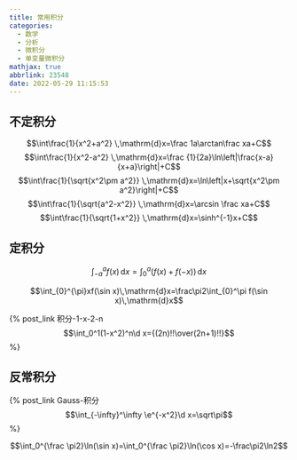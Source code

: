 ```yaml
---
title: 常用积分
categories:
  - 数学
  - 分析
  - 微积分
  - 单变量微积分
mathjax: true
abbrlink: 23548
date: 2022-05-29 11:15:53
---
```

## 不定积分
$$\int\frac{1}{x^2+a^2} \,\mathrm{d}x=\frac 1a\arctan\frac xa+C$$
$$\int\frac{1}{x^2-a^2} \,\mathrm{d}x=\frac {1}{2a}\ln\left|\frac{x-a}{x+a}\right|+C$$
$$\int\frac{1}{\sqrt{x^2\pm a^2}} \,\mathrm{d}x=\ln\left|x+\sqrt{x^2\pm a^2}\right|+C$$
$$\int\frac{1}{\sqrt{a^2-x^2}} \,\mathrm{d}x=\arcsin \frac xa+C$$
$$\int\frac{1}{\sqrt{1+x^2}} \,\mathrm{d}x=\sinh^{-1}x+C$$

<!--more-->

## 定积分
$$\int_{-a}^af(x)\,\mathrm{d}x=\int_{0}^a\left(f(x)+f(-x)\right)\,\mathrm{d}x$$

$$\int_{0}^{\pi}xf(\sin x)\,\mathrm{d}x=\frac\pi2\int_{0}^\pi f(\sin x)\,\mathrm{d}x$$

{% post_link 积分-1-x-2-n $$\int_0^1(1-x^2)^n\d x={(2n)!!\over(2n+1)!!}$$%}

## 反常积分

{% post_link Gauss-积分 $$\int_{-\infty}^\infty \e^{-x^2}\d x=\sqrt\pi$$ %}

$$\int_0^{\frac \pi2}\ln(\sin x)=\int_0^{\frac \pi2}\ln(\cos x)=-\frac\pi2\ln2$$